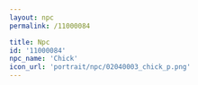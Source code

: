 ```yaml
---
layout: npc
permalink: /11000084

title: Npc
id: '11000084'
npc_name: 'Chick'
icon_url: 'portrait/npc/02040003_chick_p.png'
---
```

